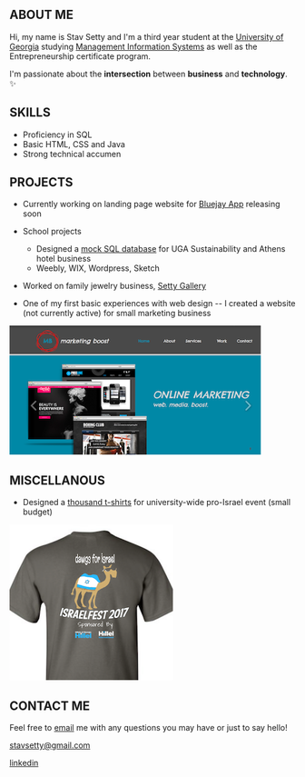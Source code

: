 ## ABOUT ME

Hi, my name is Stav Setty and I'm a third year student at the [University of Georgia](http://www.uga.edu) studying [Management Information Systems](http://www.terry.uga.edu/undergraduate/majors/management-information-systems) as well as the Entrepreneurship certificate program. 

I'm passionate about the **intersection** between **business** and **technology**. :sparkles:

## SKILLS 
- Proficiency in SQL 
- Basic HTML, CSS and Java 
- Strong technical accumen 

## PROJECTS
- Currently working on landing page website for [Bluejay App](http://bluejay-app.com/#) releasing soon
- School projects 
  - Designed a [mock SQL database](http://share.pho.to/Ah2fd) for UGA Sustainability and Athens hotel business 
  - Weebly, WIX, Wordpress, Sketch   

- Worked on family jewelry business, [Setty Gallery](http://www.settygallery.com)
- One of my first basic experiences with web design -- I created a website (not currently active) for small marketing business 


![Image](markboost.jpg)

## MISCELLANOUS  

- Designed a [thousand t-shirts](https://ibb.co/g7g8O5) for university-wide pro-Israel event (small budget) 

![Image](tshirt.jpg)

## CONTACT ME
Feel free to [email](mailto:stavsetty@gmail.com) me with any questions you may have or just to say hello! 

[stavsetty@gmail.com](mailto:stavsetty@gmail.com)

[linkedin](https://www.linkedin.com/in/stavsetty/)
